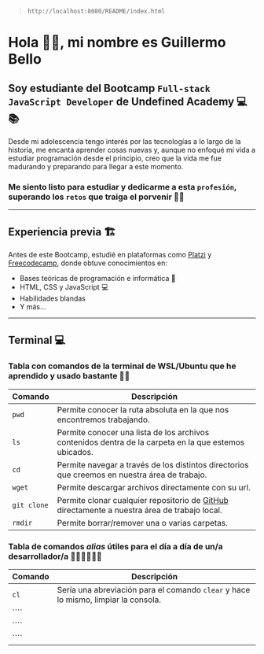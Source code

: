 > `http://localhost:8080/README/index.html`

# Hola 👋🏻, mi nombre es Guillermo Bello

## Soy estudiante del Bootcamp `Full-stack JavaScript Developer` de **Undefined Academy** 💻📚

Desde mi adolescencia tengo interés por las tecnologías a lo largo de la historia, me encanta aprender cosas nuevas y, aunque no enfoqué mi vida a estudiar programación desde el principio, creo que la vida me fue madurando y preparando para llegar a este momento.

### Me siento listo para estudiar y **dedicarme** a esta  `profesión`, **superando** los `retos` que traiga el porvenir 💪🏻

---------------------------------------------------------------------------------------------------

## Experiencia previa 🏗️

Antes de este Bootcamp, estudié en plataformas como [Platzi](https://platzi.com/ "https://platzi.com/") y [Freecodecamp](https://www.freecodecamp.org/ "https://www.freecodecamp.org/"), donde obtuve conocimientos en:

- Bases teóricas de programación e informática 📖
- HTML, CSS y JavaScript 💻
- Habilidades blandas
- Y más...

---------------------------------------------------------------------------------------------------

## Terminal 💻

### Tabla con comandos de la terminal de WSL/Ubuntu que he aprendido y usado bastante 🙌🏻

|          Comando          |                              Descripción                                                              |
|---------------------------|-------------------------------------------------------------------------------------------------------|
|          ``pwd``          | Permite conocer la ruta absoluta en la que nos encontremos trabajando.                                |
|          ``ls``           | Permite conocer una lista de los archivos contenidos dentra de la carpeta en la que estemos ubicados. |
|          ``cd``           | Permite navegar a través de los distintos directorios que creemos en nuestra área de trabajo.         |
|          ``wget``         | Permite descargar archivos directamente con su url.                                                   |
|       ``git clone``       | Permite clonar cualquier repositorio de [GitHub](https://github.com/ "https://github.com/") directamente a nuestra área de trabajo local. |
|         ``rmdir``         | Permite borrar/remover una o varias carpetas. |

### Tabla de **comandos ***alias***** útiles para el día a día de un/a desarrollador/a 👨🏻‍💻👩🏻‍💻

|          Comando          |                              Descripción                                                              |
|---------------------------|-------------------------------------------------------------------------------------------------------|
|          ``cl``           | Sería una abreviación para el comando ``clear`` y hace lo mismo, limpiar la consola. |
|          ````           | |
|          ````           | |
|          ````         | |
